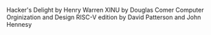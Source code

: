 Hacker's Delight by Henry Warren
XINU by Douglas Comer
Computer Orginization and Design RISC-V edition by David Patterson and John Hennesy
